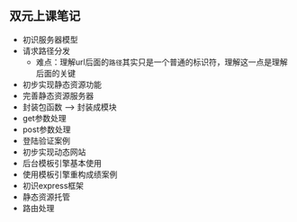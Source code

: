 ## 双元上课笔记
- 初识服务器模型
- 请求路径分发
    + 难点：理解url后面的`路径`其实只是一个普通的标识符，理解这一点是理解后面的关键
- 初步实现静态资源功能
- 完善静态资源服务器
- 封装包函数 --> 封装成模块
- get参数处理
- post参数处理
- 登陆验证案例
- 初步实现动态网站
- 后台模板引擎基本使用
- 使用模板引擎重构成绩案例
- 初识express框架
- 静态资源托管
- 路由处理
